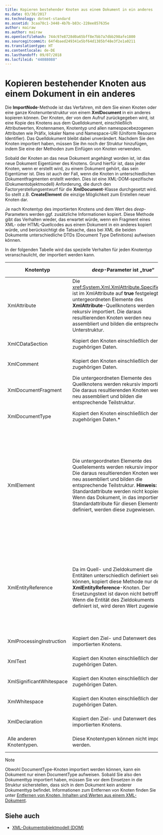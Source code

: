 ```yaml
---
title: Kopieren bestehender Knoten aus einem Dokument in ein anderes
ms.date: 03/30/2017
ms.technology: dotnet-standard
ms.assetid: 3caa78c1-3448-4b7b-b83c-228ee857635e
author: mairaw
ms.author: mairaw
ms.openlocfilehash: 744c97e8728d0a65bff8e7bb7a7dbb298afe1800
ms.sourcegitcommit: 64f4baed249341e5bf64d1385bf48e3f2e1a0211
ms.translationtype: HT
ms.contentlocale: de-DE
ms.lasthandoff: 09/07/2018
ms.locfileid: "44088088"
---
```

# <a name="copying-existing-nodes-from-one-document-to-another"></a>Kopieren bestehender Knoten aus einem Dokument in ein anderes
Die **ImportNode**-Methode ist das Verfahren, mit dem Sie einen Knoten oder eine ganze Knotenunterstruktur von einem **XmlDocument** in ein anderes kopieren können. Der Knoten, der von dem Aufruf zurückgegeben wird, ist eine Kopie des Knotens aus dem Quelldokument, einschließlich Attributwerten, Knotennamen, Knotentyp und allen namespacebezogenen Attributen wie Präfix, lokaler Name und Namespace-URI (Uniform Resource Identifier). Das Quelldokument bleibt dabei unverändert. Nachdem Sie den Knoten importiert haben, müssen Sie ihn noch der Struktur hinzufügen, indem Sie eine der Methoden zum Einfügen von Knoten verwenden.  
  
 Sobald der Knoten an das neue Dokument angehängt worden ist, ist das neue Dokument Eigentümer des Knotens. Grund hierfür ist, dass jeder Knoten, wenn er erstellt wird, zu einem Dokument gehört, das sein Eigentümer ist. Dies ist auch der Fall, wenn die Knoten in unterschiedlichen Dokumentfragmenten erstellt werden. Dies ist eine XML-DOM-spezifische (Dokumentobjektmodell) Anforderung, die durch den Factoryerstellungsentwurf für die **XmlDocument**-Klasse durchgesetzt wird. So stellt z.B. **CreateElement** die einzige Möglichkeit zum Erstellen neuer Knoten dar.  
  
 Je nach Knotentyp des importierten Knotens und dem Wert des *deep*-Parameters werden ggf. zusätzliche Informationen kopiert. Diese Methode gibt das Verhalten wieder, das erwartet würde, wenn ein Fragment eines XML- oder HTML-Quellcodes aus einem Dokument in ein anderes kopiert würde, und berücksichtigt die Tatsache, dass bei XML die beiden Dokumente unterschiedliche DTDs (Document Type Definitions) aufweisen können.  
  
 In der folgenden Tabelle wird das spezielle Verhalten für jeden Knotentyp veranschaulicht, der importiert werden kann.  
  
|Knotentyp|*deep*-Parameter ist „true“|*deep*-Parameter ist „false“|  
|---------------|------------------------------|-------------------------------|  
|XmlAttribute|Die <xref:System.Xml.XmlAttribute.Specified%2A> ist im XmlAttribute auf **true** festgelegt. Die untergeordneten Elemente des **XmlAttribute**-Quellknotens werden rekursiv importiert. Die daraus resultierenden Knoten werden neu assembliert und bilden die entsprechende Unterstruktur.|Der *deep*-Parameter gilt nicht für **XmlAttribute**-Knoten, da diese beim Importieren stets ihre untergeordneten Knoten mitnehmen.|  
|XmlCDataSection|Kopiert den Knoten einschließlich der zugehörigen Daten.|Kopiert den Knoten einschließlich der zugehörigen Daten.|  
|XmlComment|Kopiert den Knoten einschließlich der zugehörigen Daten.|Kopiert den Knoten einschließlich der zugehörigen Daten.|  
|XmlDocumentFragment|Die untergeordneten Elemente des Quellknotens werden rekursiv importiert. Die daraus resultierenden Knoten werden neu assembliert und bilden die entsprechende Teilstruktur.|Ein leeres **XmlDocumentFragment** wird erstellt.|  
|XmlDocumentType|Kopiert den Knoten einschließlich der zugehörigen Daten.*|Kopiert den Knoten einschließlich der zugehörigen Daten.*|  
|XmlElement|Die untergeordneten Elemente des Quellelements werden rekursiv importiert. Die daraus resultierenden Knoten werden neu assembliert und bilden die entsprechende Teilstruktur. **Hinweis:** Standardattribute werden nicht kopiert. Wenn das Dokument, in das importiert wird, Standardattribute für diesen Elementnamen definiert, werden diese zugewiesen.|Die angegebenen Attributknoten des Quellelements werden importiert, und die generierten **XmlAttribute**-Knoten werden an das neue Element angehängt. Die untergeordneten Knoten werden nicht kopiert. **Hinweis:** Standardattribute werden nicht kopiert. Wenn das Dokument, in das importiert wird, Standardattribute für diesen Elementnamen definiert, werden diese zugewiesen.|  
|XmlEntityReference|Da im Quell- und Zieldokument die Entitäten unterschiedlich definiert sein können, kopiert diese Methode nur den **XmlEntityReference**-Knoten. Der Ersetzungstext ist davon nicht betroffen. Wenn die Entität des Zieldokuments definiert ist, wird deren Wert zugewiesen.|Da im Quell- und Zieldokument die Entitäten unterschiedlich definiert sein können, kopiert diese Methode nur den **XmlEntityReference**-Knoten. Der Ersetzungstext ist davon nicht betroffen. Wenn die Entität des Zieldokuments definiert ist, wird deren Wert zugewiesen.|  
|XmlProcessingInstruction|Kopiert den Ziel- und Datenwert des importierten Knotens.|Kopiert den Ziel- und Datenwert des importierten Knotens.|  
|XmlText|Kopiert den Knoten einschließlich der zugehörigen Daten.|Kopiert den Knoten einschließlich der zugehörigen Daten.|  
|XmlSignificantWhitespace|Kopiert den Knoten einschließlich der zugehörigen Daten.|Kopiert den Knoten einschließlich der zugehörigen Daten.|  
|XmlWhitespace|Kopiert den Knoten einschließlich der zugehörigen Daten.|Kopiert den Knoten einschließlich der zugehörigen Daten.|  
|XmlDeclaration|Kopiert den Ziel- und Datenwert des importierten Knotens.|Kopiert den Ziel- und Datenwert des importierten Knotens.|  
|Alle anderen Knotentypen.|Diese Knotentypen können nicht importiert werden.|Diese Knotentypen können nicht importiert werden.|  
  
> [!NOTE]
>  Obwohl DocumentType-Knoten importiert werden können, kann ein Dokument nur einen DocumentType aufweisen. Sobald Sie also den Dokumenttyp importiert haben, müssen Sie vor dem Einsetzen in die Struktur sicherstellen, dass sich in dem Dokument kein anderer Dokumenttyp befindet. Informationen zum Entfernen von Knoten finden Sie unter [Entfernen von Knoten, Inhalten und Werten aus einem XML-Dokument](../../../../docs/standard/data/xml/removing-nodes-content-and-values-from-an-xml-document.md).  
  
## <a name="see-also"></a>Siehe auch

- [XML-Dokumentobjektmodell (DOM)](../../../../docs/standard/data/xml/xml-document-object-model-dom.md)
